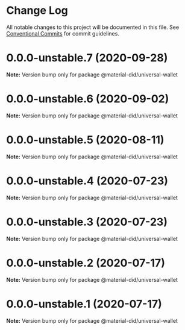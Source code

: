 # Change Log

All notable changes to this project will be documented in this file.
See [Conventional Commits](https://conventionalcommits.org) for commit guidelines.

# 0.0.0-unstable.7 (2020-09-28)

**Note:** Version bump only for package @material-did/universal-wallet





# 0.0.0-unstable.6 (2020-09-02)

**Note:** Version bump only for package @material-did/universal-wallet





# 0.0.0-unstable.5 (2020-08-11)

**Note:** Version bump only for package @material-did/universal-wallet





# 0.0.0-unstable.4 (2020-07-23)

**Note:** Version bump only for package @material-did/universal-wallet





# 0.0.0-unstable.3 (2020-07-23)

**Note:** Version bump only for package @material-did/universal-wallet





# 0.0.0-unstable.2 (2020-07-17)

**Note:** Version bump only for package @material-did/universal-wallet





# 0.0.0-unstable.1 (2020-07-17)

**Note:** Version bump only for package @material-did/universal-wallet
